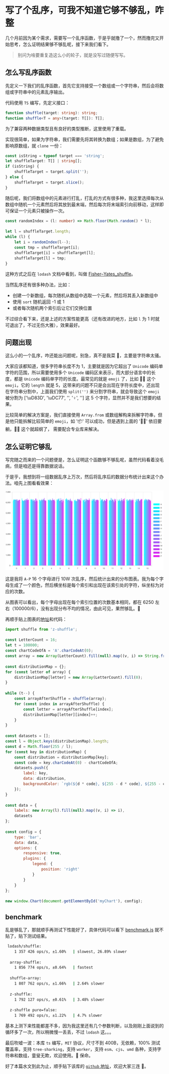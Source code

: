 # 写了个乱序，可我不知道它够不够乱，咋整

几个月前因为某个需求，需要写一个乱序函数，于是乎就撸了一个，然而撸完又开始思考，怎么证明结果够不够乱呢，接下来我们看下。

> 别问为啥要重复造这么小的轮子，就是没写过随便写写。

## 怎么写乱序函数

先定义一下我们的乱序函数，首先它支持接受一个数组或一个字符串，然后会将数组或字符串中的元素乱序输出。

代码使用 `TS` 编写，先定义接口：

```ts
function shuffle(target: string): string;
function shuffle<T = any>(target: T[]): T[];
```

为了兼容两种数据类型且有良好的类型推断，这里使用了重载。

实现很简单，如果为字符串，我们需要先将其转换为数组；如果是数组，为了避免影响原数组，就 `clone` 一份：

```ts
const isString = typeof target === 'string';
let shuffleTarget: T[] | string[];
if (isString) {
    shuffleTarget = target.split('');
} else {
    shuffleTarget = target.slice();
}
```

随后呢，我们将数组中的元素进行打乱，打乱的方式有很多种，我这里选择每次从数组中随机一个元素然后将其放到最末端，然后每次将末端索引向前移动，这样即可保证一个元素只被操作一次。

```ts
const randomIndex = (l: number) => Math.floor(Math.random() * l);

let l = shuffleTarget.length;
while (l) {
    let i = randomIndex(l--);
    const tmp = shuffleTarget[i];
    shuffleTarget[i] = shuffleTarget[l];
    shuffleTarget[l] = tmp;
}
```

这种方式之后在 `lodash` 文档中看到，叫做 [Fisher–Yates_shuffle](https://en.wikipedia.org/wiki/Fisher%E2%80%93Yates_shuffle)。

当然乱序还有很多种办法，比如：

-   创建一个新数组，每次随机从数组中选取一个元素，然后将其丢入新数组中
-   使用 `sort` 随机返回 -1 或 1
-   或者每次随机两个索引后让它们交换位置

不过综合看下来，还是上述的方案性能更高（还有改进的地方，比如 `l` 为 1 时就可退出了，不过无伤大雅），效果最好。

## 问题出现

这么小的一个乱序，咋还能出问题呢，别急，真不是我菜 🐶，主要是字符串太骚。

大家应该都知道，很多字符串长度不为 1，主要就是因为它超出了 `Unicode` 编码单字符的范围，所以需要使用多个 `Unicode` 编码区来表示，而大部分语言中的长度，都是 `Unicode` 编码单字符的长度。最常见的就是 `emoji` 了，比如 👷‍♀️ 这个 `emoji`，它的 `length` 就是 5，这带来的问题不只是会出现在字符长度中，还出现在字符串分割中，上面我们使用 `split('')` 来分割字符串，就会导致这个 `emoji` 被分割为 ['\uD83D', '\uDC77', '‍', '♀', '️'] 这 5 个字符，显然并不是我们想要的结果。

比较简单的解决方案是，我们直接使用 `Array.from` 或数组解构来拆解字符串，但是他只能拆解比较简单的 `emoji`，如 '📦' 可以成功，但是遇到上面的 '👷‍♀️' 依旧要躺，🤦‍♂️ 这个就超纲了， 需要配合专业库来解决。

## 怎么证明它够乱

写完随之而来的一个问题便是，怎么证明这个函数够不够乱呢，虽然代码看着没毛病，但是咱还是得靠数据说话。

于是乎，我想到将一组数据乱序上万次，然后将乱序后的数据分布统计出来这个办法。咱先上图看看效果：

![](https://github.com/ZxBing0066/zlib/raw/master/packages/shuffle/shuffle-distribution-chart.png)

这是我将 `A-P` 16 个字母进行 10W 次乱序，然后统计出来的分布图表。我为每个字母生成了一个颜色，然后横坐标是每个索引和出现在该索引处的字符，纵坐标为对应的次数。

从图表可以看出，每个字母出现在每个索引位置的次数基本相同，都在 6250 左右（100000/6），没有出现分布不均的情况，由此可见，果然够乱。🐶

再顺手贴上图表的[地址](https://codesandbox.io/s/z-shuffle-distribution-chart-2j33q?fontsize=14&hidenavigation=1&theme=dark&file=/src/index.js)和代码：

```js
import shuffle from 'z-shuffle';

const LetterCount = 16;
let t = 100000;
const chartCodeOfA = 'A'.charCodeAt(0);
const array = new Array(LetterCount).fill(null).map((v, i) => String.fromCharCode(i + chartCodeOfA));

const distributionMap = {};
for (const letter of array) {
    distributionMap[letter] = new Array(LetterCount).fill(0);
}

while (t--) {
    const arrayAfterShuffle = shuffle(array);
    for (const index in arrayAfterShuffle) {
        const letter = arrayAfterShuffle[index];
        distributionMap[letter][index]++;
    }
}

const datasets = [];
const l = Object.keys(distributionMap).length;
const d = Math.floor(255 / l);
for (const key in distributionMap) {
    const distribution = distributionMap[key];
    const code = key.charCodeAt(0) - chartCodeOfA;
    datasets.push({
        label: key,
        data: distribution,
        backgroundColor: `rgb(${d * code}, ${255 - d * code}, ${255 - code})`
    });
}

const data = {
    labels: new Array(l).fill(null).map((v, i) => i),
    datasets
};

const config = {
    type: 'bar',
    data: data,
    options: {
        responsive: true,
        plugins: {
            legend: {
                position: 'right'
            }
        }
    }
};

new window.Chart(document.getElementById('myChart'), config);
```

## benchmark

乱是够乱了，那就顺手再测试下性能好了，具体代码可以看下 [benchmark.js](https://github.com/ZxBing0066/zlib/blob/master/packages/shuffle/benchmark.js) 就不贴了，贴下测试结果。

```sh
 lodash/shuffle:
    1 357 426 ops/s, ±1.60%   | slowest, 26.89% slower

  array-shuffle:
    1 856 774 ops/s, ±0.64%   | fastest

  shuffle-array:
    1 807 762 ops/s, ±1.66%   | 2.64% slower

  z-shuffle:
    1 792 127 ops/s, ±0.61%   | 3.48% slower

  z-shuffle pure=false:
    1 769 492 ops/s, ±1.22%   | 4.7% slower
```

基本上测下来性能都差不多，因为我这里还有几个参数判断，以及刚刚上面说到的循环多了一次，所以稍微慢一丢丢，不过 `lodash` 这。。。

最后吹嘘一波：本库 `ts` 编写，`MIT` 协议，尺寸不到 400B，无依赖，100% 测试覆盖率，支持 `tree-sharking`，支持 `worker`，支持 `esm`、`cjs`、`umd` 各种，支持字符串和数组，童叟无欺，欢迎使用。🐶 保命。

好了本篇水文到此为止，顺手贴下该库的 [`github` 地址](https://github.com/ZxBing0066/zlib/tree/master/packages/shuffle)，欢迎大家三连 🐶。
